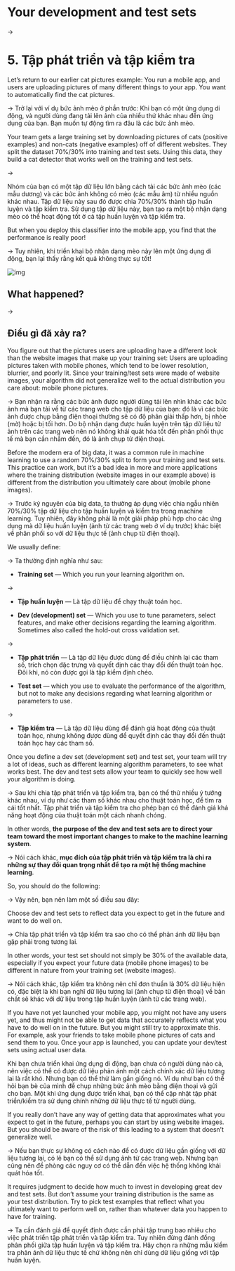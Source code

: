 # Your development and test sets

->
# 5. Tập phát triển và tập kiểm tra

Let’s return to our earlier cat pictures example: You run a mobile app, and users are uploading pictures of many different things to your app. You want to automatically find the cat pictures.

->
Trở lại với ví dụ bức ảnh mèo ở phần trước: Khi bạn có một ứng dụng di động, và người dùng đang tải lên ảnh của nhiều thứ khác nhau đến ứng dụng của bạn. Bạn muốn tự động tìm ra đâu là các bức ảnh mèo.


Your team gets a large training set by downloading pictures of cats (positive examples) and non-cats (negative examples) off of different websites. They split the dataset 70%/30% into training and test sets. Using this data, they build a cat detector that works well on the training and test sets.

->

Nhóm của bạn có một tập dữ liệu lớn bằng cách tải các bức ảnh mèo (các mẫu dương) và các bức ảnh không có mèo (các mẫu âm) từ nhiều nguồn khác nhau. Tập dữ liệu này sau đó được chia 70%/30% thành tập huấn luyện và tập kiểm tra. Sử dụng tập dữ liệu này, bạn tạo ra một bộ nhận dạng mèo có thể hoạt động tốt ở cả tập huấn luyện và tập kiểm tra.

But when you deploy this classifier into the mobile app, you find that the performance is really poor!

->
Tuy nhiên, khi triển khai bộ nhận dạng mèo này lên một ứng dụng di động, bạn lại thấy rằng kết quả không thực sự tốt!

![img](../imgs/C05_01.png)

## What happened?

->
## Điều gì đã xảy ra?

You figure out that the pictures users are uploading have a different look than the website images that make up your training set: Users are uploading pictures taken with mobile phones, which tend to be lower resolution, blurrier, and poorly lit. Since your training/test sets were made of website images, your algorithm did not generalize well to the actual distribution you care about: mobile phone pictures.

->
Bạn nhận ra rằng các bức ảnh được người dùng tải lên nhìn khác các bức ảnh mà bạn tải về từ các trang web cho tập dữ liệu của bạn: đó là vì các bức ảnh được chụp bằng điện thoại thường sẽ có độ phân giải thấp hơn, bị nhòe (mờ) hoặc bị tối hơn. Do bộ nhận dạng được huấn luyện trên tập dữ liệu từ ảnh trên các trang web nên nó không khái quát hóa tốt đến phân phối thực tế mà bạn cần nhắm đến, đó là ảnh chụp từ điện thoại.


Before the modern era of big data, it was a common rule in machine learning to use a random 70%/30% split to form your training and test sets. This practice can work, but it’s a bad idea in more and more applications where the training distribution (website images in our example above) is different from the distribution you ultimately care about (mobile phone images).

->
Trước kỷ nguyên của big data, ta thường áp dụng việc chia ngẫu nhiên 70%/30% tập dữ liệu cho tập huấn luyện và kiểm tra trong machine learning. Tuy nhiên, đây không phải là một giải pháp phù hợp cho các ứng dụng mà dữ liệu huấn luyện (ảnh từ các trang web ở ví dụ trước) khác biệt về phân phối so với dữ liệu thực tế (ảnh chụp từ điện thoại).

We usually define:

->
Ta thường định nghĩa như sau:

* **Training set​** — Which you run your learning algorithm on.

->
* **Tập huấn luyện​** — Là tập dữ liệu để chạy thuật toán học.

* **Dev (development) set​** — Which you use to tune parameters, select features, and make other decisions regarding the learning algorithm. Sometimes also called the hold-out cross validation set​.

->
* **Tập phát triển​** — Là tập dữ liệu được dùng để điều chỉnh lại các tham số, trích chọn đặc trưng và quyết định các thay đổi đến thuật toán học. Đôi khi, nó còn được gọi là tập kiểm định chéo​.

* **Test set​** — which you use to evaluate the performance of the algorithm, but not to make any decisions regarding what learning algorithm or parameters to use.

->
* **Tập kiểm tra​** — Là tập dữ liệu dùng để đánh giá hoạt động của thuật toán học, nhưng không được dùng để quyết định các thay đổi đến thuật toán học hay các tham số.

Once you define a dev set (development set) and test set, your team will try a lot of ideas, such as different learning algorithm parameters, to see what works best. The dev and test sets allow your team to quickly see how well your algorithm is doing.

->
Sau khi chia tập phát triển và tập kiểm tra, bạn có thể thử nhiều ý tưởng khác nhau, ví dụ như các tham số khác nhau cho thuật toán học, để tìm ra cái tốt nhất. Tập phát triển và tập kiểm tra cho phép bạn có thể đánh giá khả năng hoạt động của thuật toán một cách nhanh chóng.

In other words, ​**the purpose of the dev and test sets are to direct your team toward the most important changes to make to the machine learning system​**.

->
Nói cách khác, ​**mục đích của tập phát triển và tập kiểm tra là chỉ ra những sự thay đổi quan trọng nhất để tạo ra một hệ thống machine learning​**.

So, you should do the following:

->
Vậy nên, bạn nên làm một số điều sau đây:

Choose dev and test sets to reflect data you expect to get in the future and want to do well on.

->
Chia tập phát triển và tập kiểm tra sao cho có thể phản ánh dữ liệu bạn gặp phải trong tương lai. 

In other words, your test set should not simply be 30% of the available data, especially if you expect your future data (mobile phone images) to be different in nature from your training set (website images).

->
Nói cách khác, tập kiểm tra không nên chỉ đơn thuần là 30% dữ liệu hiện có, đặc biệt là khi bạn nghĩ dữ liệu tương lai (ảnh chụp từ điện thoại) về bản chất sẽ khác với dữ liệu trong tập huấn luyện (ảnh từ các trang web).

If you have not yet launched your mobile app, you might not have any users yet, and thus might not be able to get data that accurately reflects what you have to do well on in the future. But you might still try to approximate this. For example, ask your friends to take mobile phone pictures of cats and send them to you. Once your app is launched, you can update your dev/test sets using actual user data.

Khi bạn chưa triển khai ứng dụng di động, bạn chưa có người dùng nào cả, nên việc có thể có được dữ liệu phản ánh một cách chính xác dữ liệu tương lai là rất khó. Nhưng bạn có thể thử làm gần giống nó. Ví dụ như bạn có thể hỏi bạn bè của mình để chụp những bức ảnh mèo bằng điện thoại và gửi cho bạn. Một khi ứng dụng được triển khai, bạn có thể cập nhật tập phát triển/kiểm tra sử dụng chính những dữ liệu thực tế từ người dùng.

If you really don’t have any way of getting data that approximates what you expect to get in the future, perhaps you can start by using website images. But you should be aware of the risk of this leading to a system that doesn’t generalize well.

->
Nếu bạn thực sự không có cách nào để có được dữ liệu gần giống với dữ liệu tương lai, có lẽ bạn có thể sử dụng ảnh từ các trang web. Nhưng bạn cũng nên đề phòng các nguy cơ có thể dẫn đến việc hệ thống không khái quát hóa tốt.

It requires judgment to decide how much to invest in developing great dev and test sets. But don’t assume your training distribution is the same as your test distribution. Try to pick test examples that reflect what you ultimately want to perform well on, rather than whatever data you happen to have for training.

->
Ta cần đánh giá để quyết định được cần phải tập trung bao nhiêu cho việc phát triển tập phát triển và tập kiểm tra. Tuy nhiên đừng đánh đồng phân phối giữa tập huấn luyện và tập kiểm tra. Hãy chọn ra những mẫu kiểm tra phản ánh dữ liệu thực tế chứ không nên chỉ dùng dữ liệu giống với tập huấn luyện.
